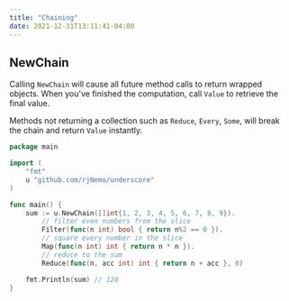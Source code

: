 ```yaml
---
title: "Chaining"
date: 2021-12-31T13:11:41-04:00
---
```


## NewChain

Calling `NewChain` will cause all future method calls to return wrapped objects. When you've finished the computation,
call `Value` to retrieve the final value.

Methods not returning a collection such as `Reduce`, `Every`, `Some`, will break the chain and return `Value` instantly.

```go
package main

import (
	"fmt"
	u "github.com/rjNemo/underscore"
)

func main() {
	sum := u.NewChain([]int{1, 2, 3, 4, 5, 6, 7, 8, 9}).
		// filter even numbers from the slice
		Filter(func(n int) bool { return n%2 == 0 }).
		// square every number in the slice
		Map(func(n int) int { return n * n }).
		// reduce to the sum
		Reduce(func(n, acc int) int { return n + acc }, 0)

	fmt.Println(sum) // 120
}
```